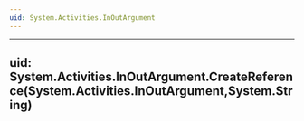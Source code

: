 ```yaml
---
uid: System.Activities.InOutArgument
---
```


---
uid: System.Activities.InOutArgument.CreateReference(System.Activities.InOutArgument,System.String)
---
